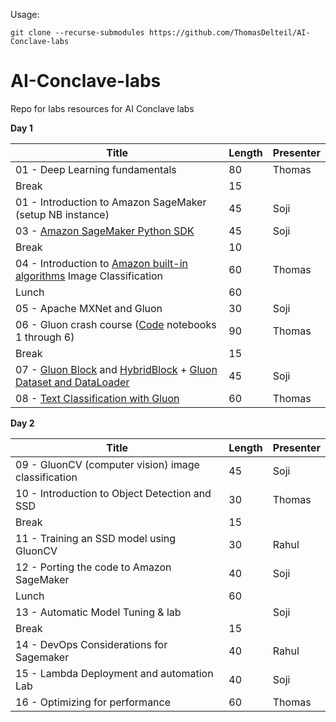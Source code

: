 Usage:

`git clone --recurse-submodules https://github.com/ThomasDelteil/AI-Conclave-labs`


# AI-Conclave-labs

Repo for labs resources for AI Conclave labs


**Day 1**

| Title                                             | Length | Presenter |
|---------------------------------------------------|--------|-----------|
| 01 - Deep Learning fundamentals | 80 | Thomas |
| Break | 15 |  |
| 01 - Introduction to Amazon SageMaker (setup NB instance) | 45 | Soji |
| 03 - [Amazon SageMaker Python SDK](https://github.com/awslabs/amazon-sagemaker-examples/sagemaker-python-sdk) | 45 | Soji |
| Break | 10 |  |
| 04 - Introduction to [Amazon built-in algorithms](https://github.com/awslabs/amazon-sagemaker-examples) Image Classification | 60 | Thomas |
| Lunch | 60 |  |
| 05 - Apache MXNet and Gluon | 30 | Soji |
| 06 - Gluon crash course ([Code](https://github.com/ThomasDelteil/DeepLearningWithMXNetGluon) notebooks 1 through 6) | 90 | Thomas |
| Break | 15 |  |
| 07 - [Gluon Block](https://mxnet.incubator.apache.org/tutorials/gluon/hybrid.html) and [HybridBlock](https://gluon.mxnet.io/chapter07_distributed-learning/hybridize.html) + [Gluon Dataset and DataLoader](https://mxnet.incubator.apache.org/tutorials/gluon/datasets.html) | 45 | Soji |
| 08 - [Text Classification with Gluon](text-classification-lab) | 60 | Thomas |

**Day 2**

| Title                                             | Length | Presenter |
|---------------------------------------------------|--------|-----------|
| 09 - GluonCV (computer vision) image classification    | 45     | Soji      |
| 10 - Introduction to Object Detection and SSD          | 30     | Thomas    |
| Break | 15 |  |
| 11 - Training an SSD model using GluonCV               | 30     | Rahul     |
| 12 - Porting the code to Amazon SageMaker              | 40     | Soji      |
| Lunch                                             | 60     |           |
| 13 - Automatic Model Tuning & lab                      |        | Soji      |
| Break                                             | 15     |           |
| 14 - DevOps Considerations for Sagemaker               | 40     | Rahul     |
| 15 - Lambda Deployment and automation Lab              | 40     | Soji      |
| 16 - Optimizing for performance                        | 60     | Thomas    |

